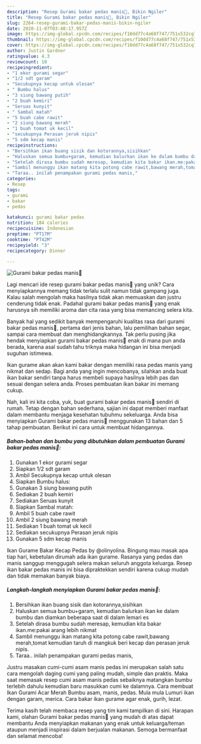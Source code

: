 ```yaml
---
description: "Resep Gurami bakar pedas manis🤣, Bikin Ngiler"
title: "Resep Gurami bakar pedas manis🤣, Bikin Ngiler"
slug: 2264-resep-gurami-bakar-pedas-manis-bikin-ngiler
date: 2020-11-07T03:48:17.957Z
image: https://img-global.cpcdn.com/recipes/f10dd77c4a68f747/751x532cq70/gurami-bakar-pedas-manis🤣-foto-resep-utama.jpg
thumbnail: https://img-global.cpcdn.com/recipes/f10dd77c4a68f747/751x532cq70/gurami-bakar-pedas-manis🤣-foto-resep-utama.jpg
cover: https://img-global.cpcdn.com/recipes/f10dd77c4a68f747/751x532cq70/gurami-bakar-pedas-manis🤣-foto-resep-utama.jpg
author: Justin Gardner
ratingvalue: 4.3
reviewcount: 10
recipeingredient:
- "1 ekor gurami segar"
- "1/2 sdt garam"
- "Secukupnya kecap untuk olesan"
- " Bumbu halus"
- "3 siung bawang putih"
- "2 buah kemiri"
- "Seruas kunyit"
- " Sambal matah"
- "5 buah cabe rawit"
- "2 siung bawang merah"
- "1 buah tomat uk kecil"
- "secukupnya Perasan jeruk nipis"
- "5 sdm kecap manis"
recipeinstructions:
- "Bersihkan ikan buang sisik dan kotorannya,sisihkan"
- "Haluskan semua bumbu+garam, kemudian balurkan ikan ke dalam bumbu dan diamkan beberapa saat di dalam lemari es"
- "Setelah dirasa bumbu sudah meresap, kemudian kita bakar ikan.me:pakai arang lebih nikmat"
- "Sambil menunggu ikan matang kita potong cabe rawit,bawang merah,tomat kemudian taruh di mangkuk beri kecap dan perasan jeruk nipis."
- "Taraa.. inilah penampakan gurami pedas manis,"
categories:
- Resep
tags:
- gurami
- bakar
- pedas

katakunci: gurami bakar pedas 
nutrition: 184 calories
recipecuisine: Indonesian
preptime: "PT17M"
cooktime: "PT42M"
recipeyield: "3"
recipecategory: Dinner

---
```



![Gurami bakar pedas manis🤣](https://img-global.cpcdn.com/recipes/f10dd77c4a68f747/751x532cq70/gurami-bakar-pedas-manis🤣-foto-resep-utama.jpg)

Lagi mencari ide resep gurami bakar pedas manis🤣 yang unik? Cara menyiapkannya memang tidak terlalu sulit namun tidak gampang juga. Kalau salah mengolah maka hasilnya tidak akan memuaskan dan justru cenderung tidak enak. Padahal gurami bakar pedas manis🤣 yang enak harusnya sih memiliki aroma dan cita rasa yang bisa memancing selera kita.

Banyak hal yang sedikit banyak mempengaruhi kualitas rasa dari gurami bakar pedas manis🤣, pertama dari jenis bahan, lalu pemilihan bahan segar, sampai cara membuat dan menghidangkannya. Tak perlu pusing jika hendak menyiapkan gurami bakar pedas manis🤣 enak di mana pun anda berada, karena asal sudah tahu triknya maka hidangan ini bisa menjadi suguhan istimewa.

Ikan gurame akan akan kami bakar dengan memiliki rasa pedas manis yang nikmat dan sedap. Bagi anda yang ingin mencobanya, silahkan anda buat ikan bakar sendiri tanpa harus membeli supaya hasilnya lebih pas dan sesuai dengan selera anda. Proses pembuatan ikan bakar ini memang cukup.


Nah, kali ini kita coba, yuk, buat gurami bakar pedas manis🤣 sendiri di rumah. Tetap dengan bahan sederhana, sajian ini dapat memberi manfaat dalam membantu menjaga kesehatan tubuhmu sekeluarga. Anda bisa menyiapkan Gurami bakar pedas manis🤣 menggunakan 13 bahan dan 5 tahap pembuatan. Berikut ini cara untuk membuat hidangannya.

<!--inarticleads1-->

##### Bahan-bahan dan bumbu yang dibutuhkan dalam pembuatan Gurami bakar pedas manis🤣:

1. Gunakan 1 ekor gurami segar
1. Siapkan 1/2 sdt garam
1. Ambil Secukupnya kecap untuk olesan
1. Siapkan  Bumbu halus:
1. Gunakan 3 siung bawang putih
1. Sediakan 2 buah kemiri
1. Sediakan Seruas kunyit
1. Siapkan  Sambal matah:
1. Ambil 5 buah cabe rawit
1. Ambil 2 siung bawang merah
1. Sediakan 1 buah tomat uk kecil
1. Sediakan secukupnya Perasan jeruk nipis
1. Gunakan 5 sdm kecap manis


Ikan Gurame Bakar Kecap Pedas by @olinyolina. Bingung mau masak apa tiap hari, kebetulan dirumah ada ikan gurame. Rasanya yang pedas dan manis sanggup menggugah selera makan seluruh anggota keluarga. Resep ikan bakar pedas manis ini bisa dipraktekkan sendiri karena cukup mudah dan tidak memakan banyak biaya. 

<!--inarticleads2-->

##### Langkah-langkah menyiapkan Gurami bakar pedas manis🤣:

1. Bersihkan ikan buang sisik dan kotorannya,sisihkan
1. Haluskan semua bumbu+garam, kemudian balurkan ikan ke dalam bumbu dan diamkan beberapa saat di dalam lemari es
1. Setelah dirasa bumbu sudah meresap, kemudian kita bakar ikan.me:pakai arang lebih nikmat
1. Sambil menunggu ikan matang kita potong cabe rawit,bawang merah,tomat kemudian taruh di mangkuk beri kecap dan perasan jeruk nipis.
1. Taraa.. inilah penampakan gurami pedas manis,


Justru masakan cumi-cumi asam manis pedas ini merupakan salah satu cara mengolah daging cumi yang paling mudah, simple dan praktis. Maka saat memasak resep cumi asam manis pedas sebaiknya matangkan bumbu terlebih dahulu kemudian baru masukkan cumi ke dalamnya. Cara membuat Ikan Gurami Acar Merah Bumbu asam, manis, pedas. Mula mula Lumuri ikan dengan garam, merica. Cara bakar ikan gurame agar enak, gurih, lezat. 

Terima kasih telah membaca resep yang tim kami tampilkan di sini. Harapan kami, olahan Gurami bakar pedas manis🤣 yang mudah di atas dapat membantu Anda menyiapkan makanan yang enak untuk keluarga/teman ataupun menjadi inspirasi dalam berjualan makanan. Semoga bermanfaat dan selamat mencoba!
